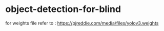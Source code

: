# object-detection-for-blind

for weights file refer to :
https://pjreddie.com/media/files/yolov3.weights
